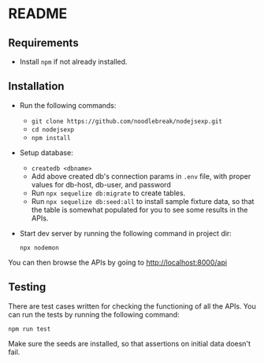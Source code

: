 # README

## Requirements

* Install `npm` if not already installed.

## Installation
+ Run the following commands:

    * `git clone https://github.com/noodlebreak/nodejsexp.git`
    * `cd nodejsexp`
    * `npm install`

+ Setup database:
    * `createdb <dbname>`
    * Add above created db's connection params in `.env` file, with proper  
      values for db-host, db-user, and password
    * Run `npx sequelize db:migrate` to create tables.
    * Run `npx sequelize db:seed:all` to install sample fixture data, so that the table is somewhat populated for you to see some results in the APIs.


+ Start dev server by running the following command in project dir:

    `npx nodemon`

You can then browse the APIs by going to [http://localhost:8000/api](http://localhost:8000/api)


## Testing
There are test cases written for checking the functioning of all the APIs.
You can run the tests by running the following command:

`npm run test`

Make sure the seeds are installed, so that assertions on initial data doesn't fail.